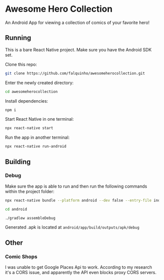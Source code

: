 # Awesome Hero Collection

An Android App for viewing a collection of comics of your favorite hero!

## Running

This is a  bare React Native project.
Make sure you have the Android SDK set.

Clone this repo:

```bash
git clone https://github.com/falquinho/awesomeherocollection.git
```

Enter the newly created directory:

```bash
cd awesomeherocollection
```

Install dependencies:

```bash
npm i
```

Start React Native in one terminal:

```bash
npx react-native start
```

Run the app in another terminal:

```bash
npx react-native run-android
```

## Building
### Debug
Make sure the app is able to run and then run the following commands within the project folder:
```bash
npx react-native bundle --platform android --dev false --entry-file index.js --bundle-output android/app/src/main/assets/index.android.bundle --assets-dest android/app/src/main/res
```

```bash
cd android
```

```bash
./gradlew assembleDebug
```

Generated .apk is located at ```android/app/build/outputs/apk/debug```

## Other
### Comic Shops
I was unable to get Google Places Api to work. According to my research it's a CORS issue, and apparently the API even blocks proxy CORS servers.